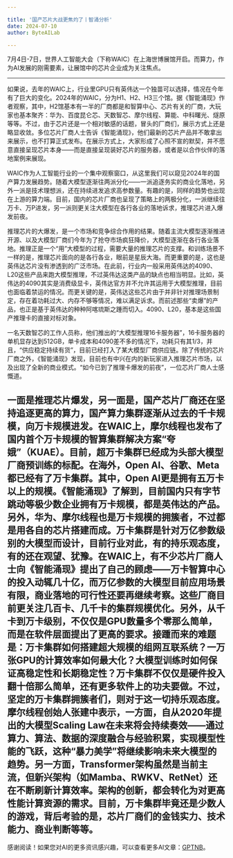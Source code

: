 ```yaml
---

title: '国产芯片大战更焦灼了丨智涌分析'
date: 2024-07-10
author: ByteAILab

---
```


7月4日-7日，世界人工智能大会（下称WAIC）在上海世博展馆开启。而算力，作为AI发展的刚需要素，让展馆中的芯片企业成为关注焦点。

---
如果说，去年的WAIC上，行业里GPU只有英伟达一个独苗可以选择，情况在今年有了巨大的变化。2024年的WAIC，分为H1、H2、H3三个馆。据《智能涌现》作者观察，其中，H2馆基本有一半的厂商都是和智算中心、芯片有关的厂商，大玩家也基本聚齐：华为、百度昆仑芯、天数智芯、摩尔线程、算能、中科曙光、燧原等等。不过，由于芯片还是一个相对敏感的话题，冒头的厂商们，展示方式上还是略显收敛。多位芯片厂商人士告诉《智能涌现》，他们最新的芯片产品并不敢拿出来展示，也不打算正式发布。在展示方式上，大家形成了心照不宣的默契，并不愿意直接呈现芯片本身——而是直接呈现装好芯片的服务器，或者是以合作伙伴的落地案例来展现。

WAIC作为人工智能行业的一个集中观察窗口，从这里我们可以窥见2024年的国产算力发展趋势。随着大模型逐渐往两派分化——一派追逐务实的商业化落地，另外一派是技术理想派，还在持续进发追求高参数量。有趣的是，同样的趋势也出现在上游的算力端。目前，国内的芯片厂商也呈现了策略上的两极分化，一派继续往万卡、万P进发，另一派则更关注大模型在各行各业的落地诉求，推理芯片进入爆发前夜。

推理芯片的大爆发，是一个市场和竞争综合作用的结果。随着主流大模型逐渐推进开源、以及大模型厂商们今年为了抢夺市场疯狂降价，大模型逐渐在各行各业落地。推理正是一个“用”大模型的过程，需要大量的推理芯片的支撑。和训练场景不一样的是，推理芯片面向的是各行各业，眼前是星辰大海。而更重要的是，这也是英伟达芯片没有渗透到的广泛市场。在此前，行业内一般采用英伟达的4090、L20这些产品来跑大模型推理，不过英伟达这类产品的缺点也相当明显。比如，英伟达的4090其实是消费级显卡，英伟达官方并不允许其运用于大模型推理，目前也面临着禁运的情况。而更关键的是，英伟达这些芯片由于并非针对推理场景制定，存在着功耗过大、内存不够等情况，难以满足诉求。而前述那些“卖爆”的产品，也正是基于英伟达的种种阿喀琉斯之踵而切入。4090、L20，基本是这些国产推理卡的直接对标对象。

一名天数智芯的工作人员称，他们推出的“大模型推理16卡服务器”，16卡服务器的单机显存达到512GB，单卡成本和4090差不多的情况下，功耗只有其1/3，并且，“供应稳定持续有货”，目前已经打入了某大模型厂商供应链。除了传统的芯片厂商之外，《智能涌现》发现，目前也有中兴在内的新玩家进入推理芯片市场，以及出现了全新的商业模式。“如今已到了推理卡爆发的前夜”，一位芯片厂商人士感慨道。

一面是推理芯片爆发，另一面是，国产芯片厂商还在坚持追逐更高的算力，国产算力集群逐渐从过去的千卡规模，向万卡规模进发。在WAIC上，摩尔线程也发布了国内首个万卡规模的智算集群解决方案“夸娥”（KUAE）。目前，超万卡集群已经成为头部大模型厂商预训练的标配。在海外，Open AI、谷歌、Meta都已经有了万卡集群。其中，Open AI更是拥有五万卡以上的规模。《智能涌现》了解到，目前国内只有字节跳动等极少数企业拥有万卡规模，都是英伟达的产品。另外，华为、摩尔线程也是万卡规模的拥簇者，不过都是用各自的芯片搭建而成。万卡集群是针对万亿参数级别的大模型而设计，目前行业对此，有的持乐观态度，有的还在观望、犹豫。在WAIC上，有不少芯片厂商人士向《智能涌现》提出了自己的顾虑——万卡智算中心的投入动辄几十亿，而万亿参数的大模型目前应用场景有限，商业落地的可行性还要再继续考察。这些厂商目前更关注几百卡、几千卡的集群规模优化。另外，从千卡到万卡级别，不仅仅是GPU数量多个零那么简单，而是在软件层面提出了更高的要求。接踵而来的难题是：万卡集群如何搭建超大规模的组网互联系统？一万张GPU的计算效率如何最大化？大模型训练时如何保证高稳定性和长期稳定性？万卡集群不仅仅是硬件投入翻十倍那么简单，还有更多软件上的功夫要做。不过，坚定的万卡集群拥簇者们，则对于这一切持乐观态度。摩尔线程创始人张建中表示，一方面，自从2020年提出的大模型Scaling Law在未来将会持续奏效——通过算力、算法、数据的深度融合与经验积累，实现模型性能的飞跃，这种“暴力美学”将继续影响未来大模型的趋势。另一方面，Transformer架构虽然是当前主流，但新兴架构（如Mamba、RWKV、RetNet）还在不断刷新计算效率。架构的创新，都会转化为对更高性能计算资源的需求。目前，万卡集群毕竟还是少数人的游戏，背后考验的是，芯片厂商们的金钱实力、技术能力、商业判断等等。
---
感谢阅读！如果您对AI的更多资讯感兴趣，可以查看更多AI文章：[GPTNB](https://gptnb.com)。